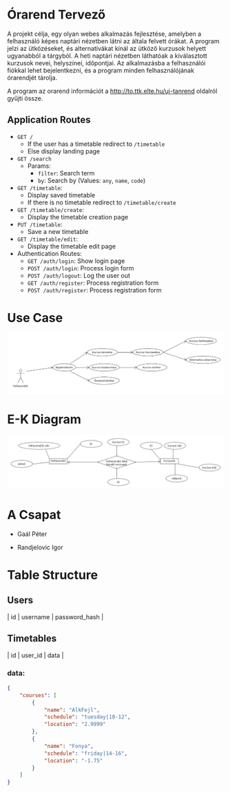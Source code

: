 # Órarend Tervező

A projekt célja, egy olyan webes alkalmazás fejlesztése, amelyben a felhasználó képes naptári nézetben látni az általa felvett órákat. A program jelzi az ütközéseket, és alternatívákat kínál az ütköző kurzusok helyett ugyanabból a tárgyból. A heti naptári nézetben láthatóak a kiválasztott kurzusok nevei, helyszínei, időpontjai. Az alkalmazásba a felhasználói fiókkal lehet bejelentkezni, és a program minden felhasználójának órarendjét tárolja.

A program az orarend információt a http://to.ttk.elte.hu/uj-tanrend oldalról gyűjti össze.

## Application Routes

 - `GET / `
     - If the user has a timetable redirect to `/timetable` 
     - Else display landing page
 - `GET /search`
    - Params:
        - `filter`: Search term
        - `by`: Search by (Values: `any`, `name`, `code`)
 - `GET /timetable`:
    - Display saved timetable
    - If there is no timetable redirect to `/timetable/create`
 - `GET /timetable/create`:
    - Display the timetable creation page
 - `PUT /timetable`:
    - Save a new timetable
 - `GET /timetable/edit`:
    - Display the timetable edit page
 - Authentication Routes:
    - `GET /auth/login`: Show login page
    - `POST /auth/login`: Process login form
    - `POST /auth/logout`: Log the user out
    - `GET /auth/register`: Process registration form
    - `POST /auth/register`: Process registration form

# Use Case

![Use Case Diagram](uml/projekt-orarend.png)


# E-K Diagram

![E-K Diagram](uml/e-k%20projekt%20orarend.png)

# A Csapat

- Gaál Péter

- Randjelovic Igor


# Table Structure

## Users
| id | username | password_hash |

## Timetables
| id | user_id | data |

### data: 
```json
{
    "courses": [
        { 
            "name": "AlkFejl",
            "schedule": "tuesday|10-12",
            "location": "2.9999"
        },
        {
            "name": "Fonya",
            "schedule": "friday|14-16",
            "location": "-1.75"
        }
    ]
}
```
